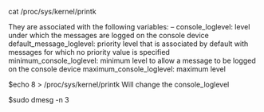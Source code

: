 cat /proc/sys/kernel/printk


They are associated with the following variables: – 
console_loglevel: level under which the messages are logged on the console device 
 default_message_loglevel: priority level that is associated by default with messages for which no priority value is specified 
minimum_console_loglevel: minimum level to allow a message to be logged on the console device 
maximum_console_loglevel: maximum level 

$echo 8 > /proc/sys/kernel/printk
Will change the console_loglevel

$sudo dmesg -n 3
